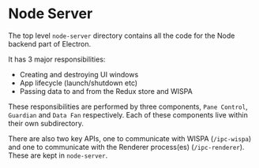 # Node Server

The top level `node-server` directory contains all the code for the Node backend part of Electron.

It has 3 major responsibilities:

- Creating and destroying UI windows
- App lifecycle (launch/shutdown etc)
- Passing data to and from the Redux store and WISPA

These responsibilities are performed by three components, `Pane Control`, `Guardian` and `Data Fan` respectively. Each of these components live within their own subdirectory.

There are also two key APIs, one to communicate with WISPA (`/ipc-wispa`) and one to communicate with the Renderer process(es) (`/ipc-renderer`). These are kept in `node-server`.
